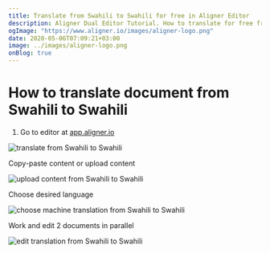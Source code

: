 ```yaml
---
title: Translate from Swahili to Swahili for free in Aligner Editor
description: Aligner Dual Editor Tutorial. How to translate for free from Swahili to Swahili. Aligner is multilingual document management platform. 
ogImage: "https://www.aligner.io/images/aligner-logo.png"
date: 2020-05-06T07:09:21+03:00
image: ../images/aligner-logo.png
onBlog: true
---
```


# How to translate document from Swahili to Swahili

1. Go to editor at [app.aligner.io](https://app.aligner.io "Aligner App web page")

![translate from Swahili to Swahili](../aligner-blank-editor.png "translate from Swahili to Swahili")

Copy-paste content or upload content

![upload content from Swahili to Swahili](../aligner-uploaded-document.png "upload content from Swahili to Swahili")

Choose desired language

![choose machine translation from Swahili to Swahili](../aligner-language-dropdown.png "choose machine translation from Swahili to Swahili")

Work and edit 2 documents in parallel

![edit translation from Swahili to Swahili](../aligner-double-sitded-editor.png "edit translation from Swahili to Swahili")

